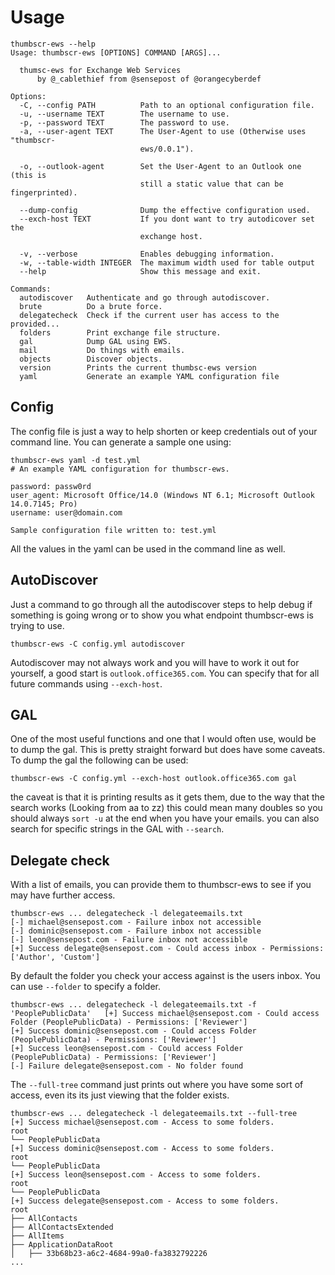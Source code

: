 # Usage 

```
thumbscr-ews --help
Usage: thumbscr-ews [OPTIONS] COMMAND [ARGS]...

  thumsc-ews for Exchange Web Services
      by @_cablethief from @sensepost of @orangecyberdef

Options:
  -C, --config PATH          Path to an optional configuration file.
  -u, --username TEXT        The username to use.
  -p, --password TEXT        The password to use.
  -a, --user-agent TEXT      The User-Agent to use (Otherwise uses "thumbscr-
                             ews/0.0.1").

  -o, --outlook-agent        Set the User-Agent to an Outlook one (this is
                             still a static value that can be fingerprinted).

  --dump-config              Dump the effective configuration used.
  --exch-host TEXT           If you dont want to try autodicover set the
                             exchange host.

  -v, --verbose              Enables debugging information.
  -w, --table-width INTEGER  The maximum width used for table output
  --help                     Show this message and exit.

Commands:
  autodiscover   Authenticate and go through autodiscover.
  brute          Do a brute force.
  delegatecheck  Check if the current user has access to the provided...
  folders        Print exchange file structure.
  gal            Dump GAL using EWS.
  mail           Do things with emails.
  objects        Discover objects.
  version        Prints the current thumbsc-ews version
  yaml           Generate an example YAML configuration file

```

## Config

The config file is just a way to help shorten or keep credentials out of your command line. You can generate a sample one using: 

```
thumbscr-ews yaml -d test.yml
# An example YAML configuration for thumbscr-ews.

password: passw0rd
user_agent: Microsoft Office/14.0 (Windows NT 6.1; Microsoft Outlook 14.0.7145; Pro)
username: user@domain.com

Sample configuration file written to: test.yml
```

All the values in the yaml can be used in the command line as well. 

## AutoDiscover

Just a command to go through all the autodiscover steps to help debug if something is going wrong or to show you what endpoint thumbscr-ews is trying to use. 

```
thumbscr-ews -C config.yml autodiscover
```

Autodiscover may not always work and you will have to work it out for yourself, a good start is `outlook.office365.com`. You can specify that for all future commands using `--exch-host`.

## GAL

One of the most useful functions and one that I would often use, would be to dump the gal. This is pretty straight forward but does have some caveats. To dump the gal the following can be used:

```
thumbscr-ews -C config.yml --exch-host outlook.office365.com gal
```

the caveat is that it is printing results as it gets them, due to the way that the search works (Looking from aa to zz) this could mean many doubles so you should always `sort -u` at the end when you have your emails. 
you can also search for specific strings in the GAL with `--search`. 

## Delegate check

With a list of emails, you can provide them to thumbscr-ews to see if you may have further access. 

```
thumbscr-ews ... delegatecheck -l delegateemails.txt                          
[-] michael@sensepost.com - Failure inbox not accessible
[-] dominic@sensepost.com - Failure inbox not accessible
[-] leon@sensepost.com - Failure inbox not accessible
[+] Success delegate@sensepost.com - Could access inbox - Permissions: ['Author', 'Custom']
```

By default the folder you check your access against is the users inbox. You can use `--folder` to specify a folder.

```
thumbscr-ews ... delegatecheck -l delegateemails.txt -f 'PeoplePublicData'   [+] Success michael@sensepost.com - Could access Folder (PeoplePublicData) - Permissions: ['Reviewer']
[+] Success dominic@sensepost.com - Could access Folder (PeoplePublicData) - Permissions: ['Reviewer']
[+] Success leon@sensepost.com - Could access Folder (PeoplePublicData) - Permissions: ['Reviewer']
[-] Failure delegate@sensepost.com - No folder found
```

The `--full-tree` command just prints out where you have some sort of access, even its its just viewing that the folder exists. 

```
thumbscr-ews ... delegatecheck -l delegateemails.txt --full-tree
[+] Success michael@sensepost.com - Access to some folders.
root
└── PeoplePublicData
[+] Success dominic@sensepost.com - Access to some folders.
root
└── PeoplePublicData
[+] Success leon@sensepost.com - Access to some folders.
root
└── PeoplePublicData
[+] Success delegate@sensepost.com - Access to some folders.
root
├── AllContacts
├── AllContactsExtended
├── AllItems
├── ApplicationDataRoot
│   ├── 33b68b23-a6c2-4684-99a0-fa3832792226
...
```